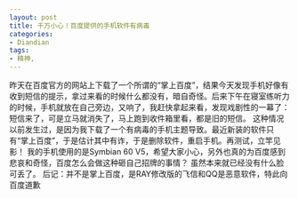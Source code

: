 ```yaml
---
layout: post
title: 千万小心！百度提供的手机软件有病毒
categories:
- Diandian
tags:
- 精神, 
---
```

昨天在百度官方的网站上下载了一个所谓的“掌上百度”，结果今天发现手机好像有收到短信的提示，拿过来看的时候什么都没有，暗自奇怪。后来下午在寝室练听力的时候，手机就放在自己旁边，又响了，我赶快拿起来看，发现戏剧性的一幕了：短信来了，可是立马就消失了，马上跑到收件箱里看，都是旧的短信。 这种情况以前发生过，是因为我下载了一个有病毒的手机主题导致。最近新装的软件只有“掌上百度”，于是估计其中有诈，于是删除软件，重启手机。再测试，立竿见影！ 我的手机使用的是Symbian 60 V5，希望大家小心，另外也真的为百度感到悲哀和奇怪，百度怎么会做这种砸自己招牌的事情？ 虽然本来就已经没有什么脸可丢了。 后记：并不是掌上百度，是RAY修改版的飞信和QQ是恶意软件，特此向百度道歉